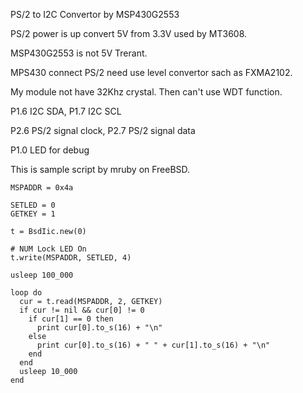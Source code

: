 PS/2 to I2C Convertor by MSP430G2553 

PS/2 power is up convert 5V from 3.3V used by MT3608. 

MSP430G2553 is not 5V Trerant. 

MPS430 connect PS/2 need use level convertor sach as FXMA2102. 

My module not have 32Khz crystal. Then can't use WDT function. 

P1.6 I2C SDA, P1.7 I2C SCL 

P2.6  PS/2 signal clock, P2.7  PS/2 signal data 
 
P1.0 LED for debug 

This is sample script by mruby on FreeBSD. 


```
MSPADDR = 0x4a

SETLED = 0
GETKEY = 1

t = BsdIic.new(0)

# NUM Lock LED On
t.write(MSPADDR, SETLED, 4)

usleep 100_000

loop do
  cur = t.read(MSPADDR, 2, GETKEY)
  if cur != nil && cur[0] != 0
    if cur[1] == 0 then
      print cur[0].to_s(16) + "\n"
    else
      print cur[0].to_s(16) + " " + cur[1].to_s(16) + "\n"
    end
  end
  usleep 10_000
end

```
